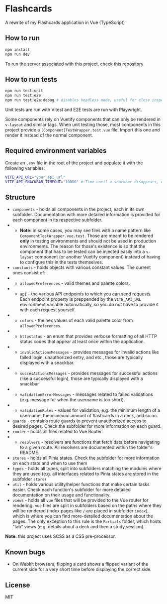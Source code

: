 # Flashcards
A rewrite of my Flashcards application in Vue (TypeScript)

## How to run
```bash
npm install
npm run dev
```

To run the server associated with this project, check [this repository](https://github.com/RyotaMitaraiWeb/Flashcards-Service)

## How to run tests
```bash
npm run test:unit
npm run test:e2e
npm run test:e2e:debug # disables headless mode, useful for close inspection of specific tests
```

Unit tests are run with Vitest and E2E tests are run with Playwright.

Some components rely on Vuetify components that can only be rendered in ``v-layout`` and similar tags. When unit testing those, most components in this project provide a ``[Component]TestWrapper.test.vue`` file. Import this one and render it instead of the normal component.

## Required environment variables
Create an ``.env`` file in the root of the project and populate it with the following variables:

```bash
VITE_API_URL="your_api_url"
VITE_API_SNACKBAR_TIMEOUT="10000" # Time until a snackbar disappears, expressed in milliseconds
```

## Structure
* ``components`` - holds all components in the project, each in its own subfolder. Documentation with more detailed information is provided for each component in its respective subfolder.
* * **Note:** in some cases, you may see files with a name pattern like ``ComponentTestWrapper.vue.test``. Those are meant to be rendered **only** in testing environments and should not be used in production environments. The reason for those's existence is so that the component that has to be tested can be injected easily into a ``v-layout`` component (or another Vuetify component) instead of having to configure this in the tests themselves.
* ``constants`` - holds objects with various constant values. The current ones consist of:
* * ``allowedPreferences`` - valid themes and palette colors.
* * ``api`` - the various API endpoints to which you can send requests. Each endpoint property is preppended by the ``VITE_API_URL`` environment variable automatically, so you do not have to provide it with each request yourself.
* * ``colors`` - the hex values of each valid palette color from ``allowedPreferences``.
* * ``httpstatus`` - an enum that provides verbose formatting of all HTTP status codes that appear at least once within the application.
* * ``invalidActionsMessages`` - provides messages for invalid actions like failed login, unauthorized entry, and etc., those are typically displayed with a snackbar.
* * ``succesActionsMessages`` - provides messages for successful actions (like a successful login), those are typically displayed with a snackbar
* * ``validationErrorMessages`` - messages related to failed validations (e.g. message for when the username is too short).
* * ``validationRules`` - values for validation, e.g. the minimum length of a username, the minimum amount of flashcards in a deck, and so on.
* ``guards`` - contains route guards to prevent unauthorized access to desired pages. Check the subfolder for more information on each guard.
* ``router`` - holds all files related to Vue Router.
* * ``resolvers`` - resolvers are functions that fetch data before navigating to a given route. All resolvers are documented within the folder's README.
* ``stores`` - holds all Pinia states. Check the subfolder for more information on each state and when to use them
* ``types`` - holds all types, split into subfolders matching the modules where they are used (e.g. all interfaces related to Pinia states are stored in the subfolder ``store``)
* ``util`` - holds various utility/helper functions that make certain tasks easier. Check each function's subfolder for more detailed documentation on their usage and functionality.
* ``views`` - holds all ``vue`` files that will be provided to the Vue router for rendering. ``vue`` files are split in subfolders based on the paths where they will be rendered (index pages like ``/`` are placed in subfolder ``index``), which is where you can find more-detailed documentation about the pages. The only exception to this rule is the ``Partials`` folder, which hosts "tab" views (e.g. details about a deck and then a study session).

**Note:** this project uses SCSS as a CSS pre-processor.

## Known bugs
* On Webkit browsers, flipping a card shows a flipped variant of the current side for a very short time before displaying the correct side.

## License
MIT